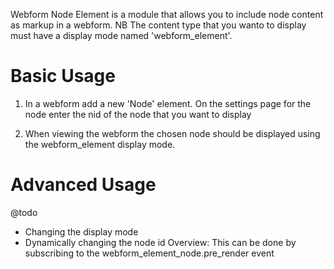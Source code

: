 Webform Node Element is a module that allows you to include node content as markup in a webform. NB The content type that you wanto to display must have a display mode named 'webform_element'.

Basic Usage
===========

1. In a webform add a new 'Node' element. On the settings page for the node enter the nid of the node that you want to display

2. When viewing the webform the chosen node should be displayed using the webform_element display mode.


Advanced Usage
==============

@todo
- Changing the display mode
- Dynamically changing the node id
Overview: This can be done by subscribing to the webform_element_node.pre_render event

